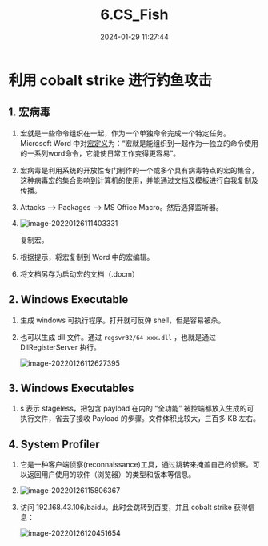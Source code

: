 ﻿---
title: 6.CS_Fish
categories:
- Network_Security
- Intranet_Infiltration
- Cobalt_Strike
tags:
- Network_Security
date: 2024-01-29 11:27:44
---

# 利用 cobalt strike 进行钓鱼攻击

## 1. 宏病毒

1. 宏就是一些命令组织在一起，作为一个单独命令完成一个特定任务。Microsoft Word 中对[宏定义](https://baike.baidu.com/item/宏定义)为：“宏就是能组织到一起作为一独立的命令使用的一系列word命令，它能使日常工作变得更容易”。

2. 宏病毒是利用系统的开放性专门制作的一个或多个具有病毒特点的宏的集合，这种病毒宏的集合影响到计算机的使用，并能通过文档及模板进行自我复制及传播。

3. Attacks --> Packages --> MS Office Macro。然后选择监听器。

4. ![image-20220126111403331](image-20220126111403331.png)

    复制宏。

5. 根据提示，将宏复制到 Word 中的宏编辑。

6. 将文档另存为启动宏的文档（.docm）



## 2. Windows Executable

1. 生成 windows 可执行程序。打开就可反弹 shell，但是容易被杀。

2. 也可以生成 dll 文件。通过 `regsvr32/64 xxx.dll` ，也就是通过 DllRegisterServer 执行。

    ![image-20220126112627395](image-20220126112627395.png)



## 3. Windows Executables

1. s 表示 stageless，把包含 payload 在内的 “全功能” 被控端都放入生成的可执行文件，省去了接收 Payload 的步骤。文件体积比较大，三百多 KB 左右。



## 4. System Profiler

1. 它是一种客户端侦察(reconnaissance)工具，通过跳转来掩盖自己的侦察。可以返回用户使用的软件（浏览器）的类型和版本等信息。

2. ![image-20220126115806367](image-20220126115806367.png)

3. 访问 192.168.43.106/baidu。此时会跳转到百度，并且 cobalt strike 获得信息：

    ![image-20220126120451654](image-20220126120451654.png)

    
